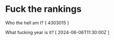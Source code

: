 # Fuck the rankings

Who the hell am I?
{ 4303015 }

What fucking year is it?
[ 2024-06-06T11:30:00Z ]
